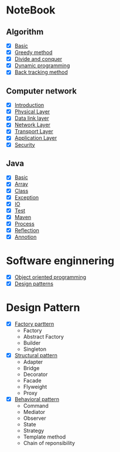 # NoteBook
## Algorithm
  - [x] [Basic](./Algorithm/1.basic.md)
  - [x] [Greedy method](./Algorithm/2.Greedy.md)
  - [x] [Divide and conquer](./Algorithm/3.DivideAndConquer.md)
  - [x] [Dynamic programming](./Algorithm/4.DynamicProgramming.md)
  - [x] [Back tracking method](./Algorithm/5.Search.md)
## Computer network
  - [x] [Introduction](./ComputerNetwork/1.Basic.md)
  - [x] [Physical Layer](./ComputerNetwork/2.PhysicalLayer.md)
  - [x] [Data link layer](./ComputerNetwork/3.DataLinkLayer.md)
  - [x] [Network Layer](./ComputerNertwork/4.NetworkLayer.md)
  - [x] [Transport Layer](./ComputerNetwork/5.TransportLayer.md)
  - [x] [Application Layer](./ComputerNetwork/6.ApplicationLayer.md)
  - [x] [Security](./ComputerNetwork/7.Security.md)
## Java
  - [x] [Basic](./Java/1.Basic.md)
  - [x] [Array](./Java/2.Array.md)
  - [x] [Class](./Java/3.Class.md)
  - [x] [Exception](./Java/4.Exception.md)
  - [x] [IO](./Java/5.IO.md)
  - [x] [Test](./Java/6.Test.md)
  - [x] [Maven](./Java/7.Maven.md)
  - [x] [Process](./Java/8.Process.md)
  - [x] [Reflection](./Java/9.Reflection.md)
  - [x] [Annotion](./Java/10.Annotation.md)

# Software enginnering
  - [x] [Object oriented programming](./SoftwareEngineering/9.OOP.md)
  - [x] [Design patterns](./SoftwareEngineering/10.DesignPatterns.md)

# Design Pattern
  - [x] [Factory parttern](./DesignPattern/1.FactoryPattern.md)
      - Factory
      - Abstract Factory
      - Builder
      - Singleton
  - [x] [Structural pattern](./DesignPattern/2.StructuralPattern.md)
      - Adapter
      - Bridge
      - Decorator
      - Facade
      - Flyweight
      - Proxy
  - [x] [Behavioral pattern](./DesignPattern/3.BehavioralPattern.md)
      - Command
      - Mediator
      - Observer
      - State
      - Strategy
      - Template method
      - Chain of reponsibility
      